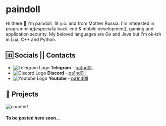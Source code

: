 # paindoll
Hi there 👋 I'm paindoll, 18 y.o. and from Mother Russia. I'm interested in programming(especially back-end & mobile development), gaming and application security. My beloved languages are Go and Java but I'm ok-ish in Lua, C++ and Python.

## 🆔 Socials || Contacts
- ![Telegram Logo](https://i.imgur.com/ctOU4ou.png) __Telegram__ - [pa1nd0ll](https://t.me/pa1nd0ll)
- ![Discord Logo](https://i.imgur.com/yX18nSF.png) __Discord__ - [pa1nd0ll](discordapp.com/users/971831707613417593)
- ![Youtube Logo](https://youtube.com/favicon.ico) __Youtube__ - [pa1nd0ll](https://www.youtube.com/@pa1nd0ll)

## 🧢 Projects
![counter](https://count.getloli.com/get/@:paindoll?theme=gelbooru)\

#### To be posted here soon...
